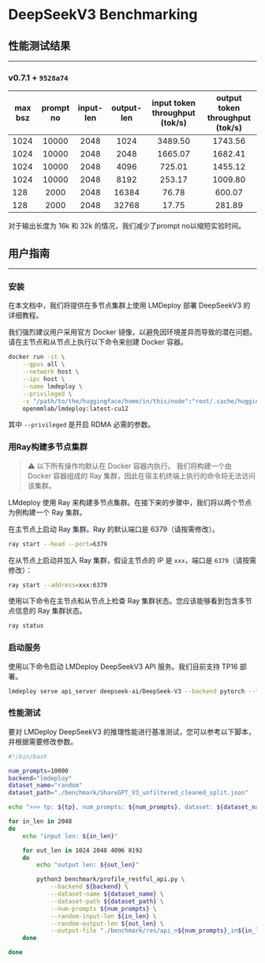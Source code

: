 # DeepSeekV3 Benchmarking

## 性能测试结果

______________________________________________________________________

### v0.7.1 + `9528a74`

| max bsz | prompt no | input-len | output-len | input token throughput (tok/s) | output token throughput (tok/s) |
| ------- | :-------: | :-------: | :--------: | :----------------------------: | :-----------------------------: |
| 1024    |   10000   |   2048    |    1024    |            3489.50             |             1743.56             |
| 1024    |   10000   |   2048    |    2048    |            1665.07             |             1682.41             |
| 1024    |   10000   |   2048    |    4096    |             725.01             |             1455.12             |
| 1024    |   10000   |   2048    |    8192    |             253.17             |             1009.80             |
| 128     |   2000    |   2048    |   16384    |             76.78              |             600.07              |
| 128     |   2000    |   2048    |   32768    |             17.75              |             281.89              |

对于输出长度为 16k 和 32k 的情况，我们减少了prompt no以缩短实验时间。

## 用户指南

______________________________________________________________________

### 安装

在本文档中，我们将提供在多节点集群上使用 LMDeploy 部署 DeepSeekV3 的详细教程。

我们强烈建议用户采用官方 Docker 镜像，以避免因环境差异而导致的潜在问题。请在主节点和从节点上执行以下命令来创建 Docker 容器。

```bash
docker run -it \
    --gpus all \
    --network host \
    --ipc host \
    --name lmdeploy \
    --privileged \
    -v "/path/to/the/huggingface/home/in/this/node":"root/.cache/huggingface" \
    openmmlab/lmdeploy:latest-cu12
```

其中 `--privileged` 是开启 RDMA 必需的参数。

### 用Ray构建多节点集群

> :warning: 以下所有操作均默认在 Docker 容器内执行。
> 我们将构建一个由 Docker 容器组成的 Ray 集群，因此在宿主机终端上执行的命令将无法访问该集群。

LMdeploy 使用 Ray 来构建多节点集群。在接下来的步骤中，我们将以两个节点为例构建一个 Ray 集群。

在主节点上启动 Ray 集群。Ray 的默认端口是 6379（请按需修改）。

```bash
ray start --head --port=6379
```

在从节点上启动并加入 Ray 集群，假设主节点的 IP 是 `xxx`，端口是 `6379`（请按需修改）：

```bash
ray start --address=xxx:6379
```

使用以下命令在主节点和从节点上检查 Ray 集群状态。您应该能够看到包含多节点信息的 Ray 集群状态。

```bash
ray status
```

### 启动服务

使用以下命令启动 LMDeploy DeepSeekV3 API 服务。我们目前支持 TP16 部署。

```bash
lmdeploy serve api_server deepseek-ai/DeepSeek-V3 --backend pytorch --tp 16
```

### 性能测试

要对 LMDeploy DeepSeekV3 的推理性能进行基准测试，您可以参考以下脚本，并根据需要修改参数。

```bash
#!/bin/bash

num_prompts=10000
backend="lmdeploy"
dataset_name="random"
dataset_path="./benchmark/ShareGPT_V3_unfiltered_cleaned_split.json"

echo ">>> tp: ${tp}, num_prompts: ${num_prompts}, dataset: ${dataset_name}"

for in_len in 2048
do
    echo "input len: ${in_len}"

    for out_len in 1024 2048 4096 8192
    do
        echo "output len: ${out_len}"

        python3 benchmark/profile_restful_api.py \
            --backend ${backend} \
            --dataset-name ${dataset_name} \
            --dataset-path ${dataset_path} \
            --num-prompts ${num_prompts} \
            --random-input-len ${in_len} \
            --random-output-len ${out_len} \
            --output-file "./benchmark/res/api_n${num_prompts}_in${in_len}_out${out_len}_dsv3.csv"
    done

done

```
